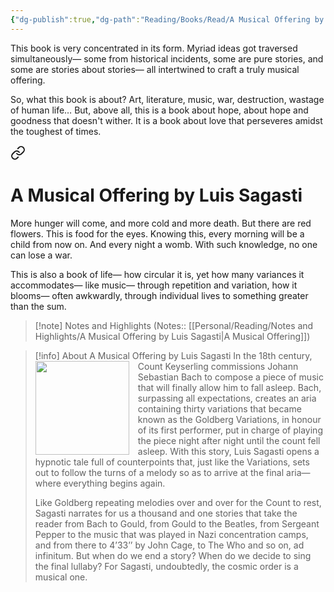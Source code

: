 ```yaml
---
{"dg-publish":true,"dg-path":"Reading/Books/Read/A Musical Offering by Luis Sagasti.md","permalink":"/reading/books/read/a-musical-offering-by-luis-sagasti/","title":"A Musical Offering","tags":["art","european","history","music","russian","western-art","wwii","bestreads"]}
---
```



This book is very concentrated in its form. Myriad ideas got traversed simultaneously— some from historical incidents, some are pure stories, and some are stories about stories— all intertwined to craft a truly musical offering.

So, what this book is about? Art, literature, music, war, destruction, wastage of human life… But, above all, this is a book about hope, about hope and goodness that doesn't wither. It is a book about love that perseveres amidst the toughest of times.


<div class="transclusion internal-embed is-loaded"><a class="markdown-embed-link" href="/reading/notes-and-highlights/a-musical-offering-by-luis-sagasti/#ea04e5" aria-label="Open link"><svg xmlns="http://www.w3.org/2000/svg" width="24" height="24" viewBox="0 0 24 24" fill="none" stroke="currentColor" stroke-width="2" stroke-linecap="round" stroke-linejoin="round" class="svg-icon lucide-link"><path d="M10 13a5 5 0 0 0 7.54.54l3-3a5 5 0 0 0-7.07-7.07l-1.72 1.71"></path><path d="M14 11a5 5 0 0 0-7.54-.54l-3 3a5 5 0 0 0 7.07 7.07l1.71-1.71"></path></svg></a><div class="markdown-embed">

<div class="markdown-embed-title">

# A Musical Offering by Luis Sagasti

</div>


More hunger will come, and more cold and more death. But there are red flowers. This is food for the eyes. Knowing this, every morning will be a child from now on. And every night a womb. With such knowledge, no one can lose a war. 

</div></div>


This is also a book of life— how circular it is, yet how many variances it accommodates— like music— through repetition and variation, how it blooms— often awkwardly, through individual lives to something greater than the sum.

> [!note] Notes and Highlights
> (Notes:: [[Personal/Reading/Notes and Highlights/A Musical Offering by Luis Sagasti\|A Musical Offering]])

> [!info] About A Musical Offering by Luis Sagasti
> <img src="https://images-na.ssl-images-amazon.com/images/S/compressed.photo.goodreads.com/books/1594199883i/49008138.jpg" style="float: left; width: 150px; height: auto; margin-right: 1em;" /> In the 18th century, Count Keyserling commissions Johann Sebastian Bach to compose a piece of music that will finally allow him to fall asleep. Bach, surpassing all expectations, creates an aria containing thirty variations that became known as the Goldberg Variations, in honour of its first performer, put in charge of playing the piece night after night until the count fell asleep. With this story, Luis Sagasti opens a hypnotic tale full of counterpoints that, just like the Variations, sets out to follow the turns of a melody so as to arrive at the final aria­—where­ everything begins again. 
> 
> Like Goldberg repeating melodies over and over for the Count to rest, Sagasti narrates for us a thousand and one stories that take the reader from Bach to Gould, from Gould to the Beatles, from Sergeant Pepper to the music that was played in Nazi concentration camps, and from there to 4’33’’ by John Cage, to The Who and so on, ad infinitum. But when do we end a story? When do we decide to sing the final lullaby? For Sagasti, undoubtedly, the cosmic order is a musical one.